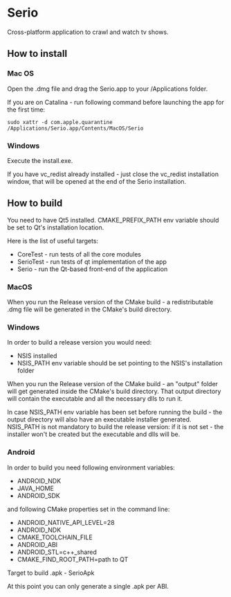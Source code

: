 # Serio
Cross-platform application to crawl and watch tv shows.

## How to install

### Mac OS
Open the .dmg file and drag the Serio.app to your /Applications folder.

If you are on Catalina - run following command before launching the app for
the first time:
```
sudo xattr -d com.apple.quarantine /Applications/Serio.app/Contents/MacOS/Serio
```

### Windows
Execute the install.exe.

If you have vc_redist already installed - just close the vc_redist installation window, that will be opened
at the end of the Serio installation.

## How to build
You need to have Qt5 installed. CMAKE_PREFIX_PATH env variable should be set to Qt's installation location.

Here is the list of useful targets:
- CoreTest - run tests of all the core modules
- SerioTest - run tests of qt implementation of the app
- Serio - run the Qt-based front-end of the application

### MacOS
When you run the Release version of the CMake build - a redistributable .dmg file will be generated in the CMake's 
build directory.

### Windows
In order to build a release version you would need:
- NSIS installed
- NSIS_PATH env variable should be set pointing to the NSIS's installation folder

When you run the Release version of the CMake build - an "output" folder will get generated inside the CMake's build
directory. That output directory will contain the executable and all the necessary dlls to run it.

In case NSIS_PATH env variable has been set before running the build - the output directory will also have an executable 
installer generated. NSIS_PATH is not mandatory to build the release version: if it is not set - the installer won't be
created but the executable and dlls will be.

### Android
In order to build you need following environment variables:
- ANDROID_NDK
- JAVA_HOME
- ANDROID_SDK

and following CMake properties set in the command line:
- ANDROID_NATIVE_API_LEVEL=28
- ANDROID_NDK
- CMAKE_TOOLCHAIN_FILE
- ANDROID_ABI
- ANDROID_STL=c++_shared
- CMAKE_FIND_ROOT_PATH=path to QT

Target to build .apk - SerioApk

At this point you can only generate a single .apk per ABI.